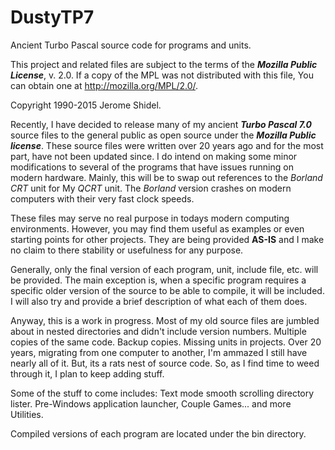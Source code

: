 # DustyTP7
Ancient Turbo Pascal source code for programs and units.

This project and related files are subject to the terms of the **_Mozilla Public License_**, 
v. 2.0. If a copy of the MPL was not distributed with this file, You can obtain one at 
http://mozilla.org/MPL/2.0/.

Copyright 1990-2015 Jerome Shidel.

Recently, I have decided to release many of my ancient **_Turbo Pascal 7.0_** source files to 
the general public as open source under the **_Mozilla Public license_**. These source files
were written over 20 years ago and for the most part, have not been updated since. I do 
intend on making some minor modifications to several of the programs that have issues 
running on modern hardware. Mainly, this will be to swap out references to the _Borland
CRT_ unit for My _QCRT_ unit. The _Borland_ version crashes on modern computers with their 
very fast clock speeds. 

These files may serve no real purpose in todays modern computing environments. However,
you may find them useful as examples or even starting points for other projects. They 
are being provided **AS-IS** and I make no claim to there stability or usefulness for any
purpose.

Generally, only the final version of each program, unit, include file, etc. will be 
provided. The main exception is, when a specific program requires a specific
older version of the source to be able to compile, it will be included. I will also
try and provide a brief description of what each of them does.

Anyway, this is a work in progress. Most of my old source files are jumbled about in nested directories and
didn't include version numbers. Multiple copies of the same code. Backup copies. Missing units in projects. Over 20 years, migrating from one computer to another, I'm ammazed I still have nearly all of it. But, its a rats nest of 
source code. So, as I find time to weed through it, I plan to keep adding stuff. 

Some of the stuff to come includes: Text mode smooth scrolling directory lister. Pre-Windows application launcher, Couple Games... and more Utilities.

Compiled versions of each program are located under the bin directory.
